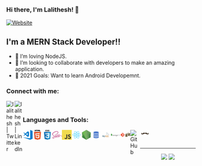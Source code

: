 ### Hi there, I'm Lalithesh! 👋

[![Website](https://img.shields.io/website?label=lalithesh.com&style=for-the-badge&url=https%3A%2F%2Fcodestackr.com)](https://lalithesh11.github.io/lalithesh_portfolio/)

## I'm a MERN Stack Developer!!

- 🌱 I’m loving NodeJS.
- 👯 I’m looking to collaborate with developers to make an amazing application.
- 🥅 2021 Goals: Want to learn Android Developemnt.

### Connect with me:

<!-- [<img align="left" alt="codeSTACKr.com" width="22px" src="https://raw.githubusercontent.com/iconic/open-iconic/master/svg/globe.svg" />][website] -->
[<img align="left" alt="lalithesh | Twitter" width="22px" src="https://img.icons8.com/fluent/48/000000/twitter.png" />][twitter]
[<img align="left" alt="lalithesh | LinkedIn" width="22px" src="https://img.icons8.com/fluent/48/000000/linkedin.png" />][linkedin]
<!-- [<img align="left" alt="codeSTACKr | Instagram" width="22px" src="https://cdn.jsdelivr.net/npm/simple-icons@v3/icons/instagram.svg" />][Medium] -->



<br />

### Languages and Tools:

<img align="left" title="Visual Studio Code" alt="Visual Studio Code" width="26px" src="https://raw.githubusercontent.com/github/explore/80688e429a7d4ef2fca1e82350fe8e3517d3494d/topics/visual-studio-code/visual-studio-code.png" />
<img align="left" title="HTML5" alt="HTML5" width="26px" src="https://raw.githubusercontent.com/github/explore/80688e429a7d4ef2fca1e82350fe8e3517d3494d/topics/html/html.png" />
<img align="left" title="CSS3" alt="CSS3" width="26px" src="https://raw.githubusercontent.com/github/explore/80688e429a7d4ef2fca1e82350fe8e3517d3494d/topics/css/css.png" />
<img align="left" title="Sass" alt="Sass" width="26px" src="https://raw.githubusercontent.com/github/explore/80688e429a7d4ef2fca1e82350fe8e3517d3494d/topics/sass/sass.png" />
<img align="left" title="JavaScript" alt="JavaScript" width="26px" src="https://raw.githubusercontent.com/github/explore/80688e429a7d4ef2fca1e82350fe8e3517d3494d/topics/javascript/javascript.png" />
<img align="left" title="React" alt="React" width="26px" src="https://raw.githubusercontent.com/github/explore/80688e429a7d4ef2fca1e82350fe8e3517d3494d/topics/react/react.png" />
<img align="left" title="Node.js" alt="Node.js" width="26px" src="https://raw.githubusercontent.com/github/explore/80688e429a7d4ef2fca1e82350fe8e3517d3494d/topics/nodejs/nodejs.png" />
<img align="left" title="SQL" alt="SQL" width="26px" src="https://raw.githubusercontent.com/github/explore/80688e429a7d4ef2fca1e82350fe8e3517d3494d/topics/sql/sql.png" />
<img align="left" title="MySQL" alt="MySQL" width="26px" src="https://raw.githubusercontent.com/github/explore/80688e429a7d4ef2fca1e82350fe8e3517d3494d/topics/mysql/mysql.png" />
<img align="left" title="MongoDB" alt="MongoDB" width="26px" src="https://raw.githubusercontent.com/github/explore/80688e429a7d4ef2fca1e82350fe8e3517d3494d/topics/mongodb/mongodb.png" />
<img align="left" title="Git" alt="Git" width="26px" src="https://raw.githubusercontent.com/github/explore/80688e429a7d4ef2fca1e82350fe8e3517d3494d/topics/git/git.png" />
<img align="left" title="Github" alt="GitHub" width="26px" src="https://img.icons8.com/nolan/64/github.png" />
<img align="left" title="Hbs" alt="GitHub" width="26px" src="hbs.png" />

<br />
<br />

---


<p align='center'>
  <img src="https://github-readme-stats.vercel.app/api?username=lalithesh11&theme=dark&show_icons=true&count_private=true" height="207px" /> 
  <img src="https://github-readme-stats.vercel.app/api/top-langs/?username=lalithesh11&theme=dark"/>

</P>

<!-- <details>
  <summary>:zap: GitHub Stats</summary>

  <img align="left" alt="lalithesh's GitHub Stats" src="https://github-readme-stats.vercel.app/api?username=lalithesh11&theme=dark&show_icons=true&count_private=true" />

</details>

<details>
  <summary>:zap: Most Used Languages</summary>

  <img align="left" alt="lalithesh's GitHub Stats" src="https://github-readme-stats.vercel.app/api/top-langs/?username=lalithesh11&theme=dark" />

</details> -->



[website]: https://lalithesh11.github.io/lalithesh_portfolio/
[twitter]: https://twitter.com/LalitheshA
<!-- [Medium]: https://www.instagram.com/lalithesh_11/ -->
[linkedin]: https://linkedin.com/in/lalitheshakula


<!-- For icons refer this - https://icons8.com/icons/set/hbs-icon -->
